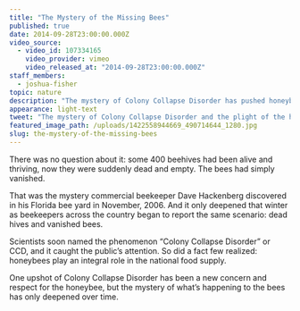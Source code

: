 ```yaml
---
title: "The Mystery of the Missing Bees"
published: true
date: 2014-09-28T23:00:00.000Z
video_source:
  - video_id: 107334165
    video_provider: vimeo
    video_released_at: "2014-09-28T23:00:00.000Z"
staff_members:
  - joshua-fisher
topic: nature
description: "The mystery of Colony Collapse Disorder has pushed honeybees into the public eye. But the story of their plight -- and its impact -- is much more complicated."
appearance: light-text
tweet: "The mystery of Colony Collapse Disorder and the plight of the honeybee is not cut and dried."
featured_image_path: /uploads/1422558944669_490714644_1280.jpg
slug: the-mystery-of-the-missing-bees
---
```


There was no question about it: some 400 beehives had been alive and thriving, now they were suddenly dead and empty. The bees had simply vanished.

That was the mystery commercial beekeeper Dave Hackenberg discovered in his Florida bee yard in November, 2006. And it only deepened that winter as beekeepers across the country began to report the same scenario: dead hives and vanished bees.

Scientists soon named the phenomenon “Colony Collapse Disorder” or CCD, and it caught the public’s attention. So did a fact few realized: honeybees play an integral role in the national food supply.

One upshot of Colony Collapse Disorder has been a new concern and respect for the honeybee, but the mystery of what’s happening to the bees has only deepened over time.

